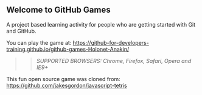 ## Welcome to GitHub Games

A project based learning activity for people who are getting started with Git and GitHub.

You can play the game at: https://github-for-developers-training.github.io/github-games-Holonet-Anakin/

>> _*SUPPORTED BROWSERS*: Chrome, Firefox, Safari, Opera and IE9+_

This fun open source game was cloned from: https://github.com/jakesgordon/javascript-tetris
